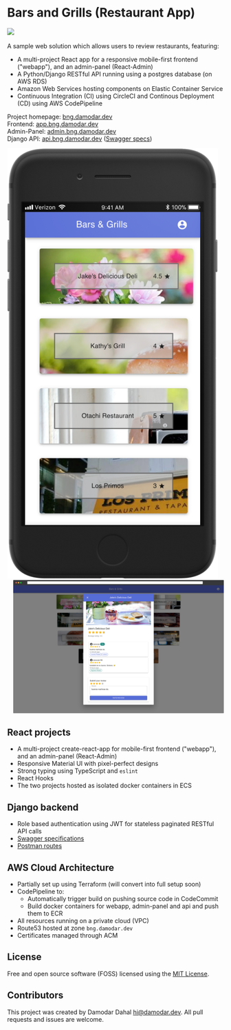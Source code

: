 # Bars and Grills (Restaurant App)

[![](https://circleci.com/gh/damo-da/bars-and-grills.svg?style=svg)](<https://circleci.com/gh/damo-da/bars-and-grills>)

A sample web solution which allows users to review restaurants, featuring:

* A multi-project React app for a responsive mobile-first frontend ("webapp"), and an admin-panel (React-Admin)
* A Python/Django RESTful API running using a postgres database (on AWS RDS)
* Amazon Web Services hosting components on Elastic Container Service
* Continuous Integration (CI) using CircleCI and Continous Deployment (CD) using AWS CodePipeline

Project homepage: [bng.damodar.dev](https://bng.damodar.dev)\
Frontend: [app.bng.damodar.dev](https://app.bng.damodar.dev)\
Admin-Panel: [admin.bng.damodar.dev](https://admin.bng.damodar.dev)\
Django API: [api.bng.damodar.dev](https://api.bng.damodar.dev) ([Swagger specs](https://api.bng.damodar.dev/api/swagger))

<div style="display: flex; flex-wrap: wrap;">
 <div style="flex: 1 1 300px;margin-top: auto;margin-bottom: auto;margin-right: 1em;"><img src="./app/screenshots/iphone.png" width="100%" /></div>
 <div style="flex: 1 1 500px;margin-top: auto;margin-bottom: auto;margin-left: 1em;"><img src="./app/screenshots/desktop.png" width="100%" /></div>
</div>


## React projects
* A multi-project create-react-app for mobile-first frontend ("webapp"), and an admin-panel (React-Admin)
* Responsive Material UI with pixel-perfect designs
* Strong typing using TypeScript and `eslint`
* React Hooks
* The two projects hosted as isolated docker containers in ECS

## Django backend
* Role based authentication using JWT for stateless paginated RESTful API calls
* [Swagger specifications](https://api.bng.damodar.dev/api/swagger)
* [Postman routes](https://www.getpostman.com/collections/ddc8f21db248ec42dd03)

## AWS Cloud Architecture
* Partially set up using Terraform (will convert into full setup soon)
* CodePipeline to:
  * Automatically trigger build on pushing source code in CodeCommit
  * Build docker containers for webapp, admin-panel and api and push them to ECR
* All resources running on a private cloud (VPC)
* Route53 hosted at zone `bng.damodar.dev`
* Certificates managed through ACM

## License
Free and open source software (FOSS) licensed using the [MIT License](./LICENSE.txt).

## Contributors
This project was created by Damodar Dahal <hi@damodar.dev>. All pull requests and issues are welcome.
